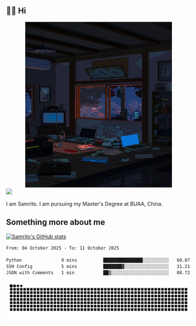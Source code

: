## 👋🏻 Hi

<div align="center">
<img alt="GIF" src="https://github.com/xiangsam/xiangsam/blob/271390e4ab50820a4594e3cb94b7ffaa6293de72/0_0EUAvTumWsRa2k6F.gif" width=400 height=450/>
</div>

<a href="https://github.com/xiangsam">
  <img src="https://komarev.com/ghpvc/?username=xiangsam&style=flat-square" />
</a>

I am Samrito. I am pursuing my Master's Degree at BUAA, China.


## Something more about me
[![Samrito's GitHub stats](https://github-readme-stats.vercel.app/api?username=xiangsam)](https://github.com/samrito/github-readme-stats)

<!--START_SECTION:waka-->

```txt
From: 04 October 2025 - To: 11 October 2025

Python               9 mins          ███████████████░░░░░░░░░░   60.07 %
SSH Config           5 mins          ███████▓░░░░░░░░░░░░░░░░░   31.21 %
JSON with Comments   1 min           ██▒░░░░░░░░░░░░░░░░░░░░░░   08.72 %
```

<!--END_SECTION:waka-->

<picture>
  <source media="(prefers-color-scheme: dark)" srcset="https://raw.githubusercontent.com/xiangsam/xiangsam/output/github-contribution-grid-snake-dark.svg">
  <source media="(prefers-color-scheme: light)" srcset="https://raw.githubusercontent.com/xiangsam/xiangsam/output/github-contribution-grid-snake.svg">
  <img alt="github contribution grid snake animation" src="https://raw.githubusercontent.com/xiangsam/xiangsam/output/github-contribution-grid-snake.svg">
</picture>

<!---
xiangsam/xiangsam is a ✨ special ✨ repository because its `README.md` (this file) appears on your GitHub profile.
You can click the Preview link to take a look at your changes.
--->
